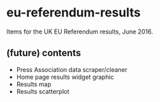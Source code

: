 # eu-referendum-results

Items for the UK EU Referendum results, June 2016.

## (future) contents

* Press Association data scraper/cleaner
* Home page results widget graphic
* Results map
* Results scatterplot
